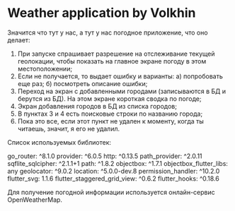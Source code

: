 # Weather application by Volkhin

Значится что тут у нас, а тут у нас погодное приложение, что оно делает:
1) При запуске спрашивает разрешение на отслеживание текущей геолокации, чтобы показать на главное экране погоду в этом местоположении;
2) Если не получается, то выдает ошибку и варианты:
   а) попробовать еще раз;
   б) посмотреть описание ошибки;
3) Переход на экран с добавленными городами (записываются в БД и берутся из БД). На этом экране короткая сводка по погоде;
4) Экран добавления городов в БД из списка городов;
5) В пунктах 3 и 4 есть поисковые строки по названию города;
6) Пока это все, если этот пункт не удален к моменту, когда ты читаешь, значит, я его не удалил.

Список используемых библиотек:

  go_router: ^8.1.0
  provider: ^6.0.5
  http: ^0.13.5
  path_provider: ^2.0.11
  sqflite_sqlcipher: ^2.1.1+1
  path: ^1.8.2
  objectbox: ^1.7.1
  objectbox_flutter_libs: any
  geolocator: ^9.0.2
  location: ^5.0.0-dev.8
  permission_handler: ^10.2.0
  flutter_svg: 1.1.6
  flutter_staggered_grid_view: ^0.6.2
  flutter_hooks: ^0.18.6

Для получение погодной информации используется онлайн-сервис OpenWeatherMap.
